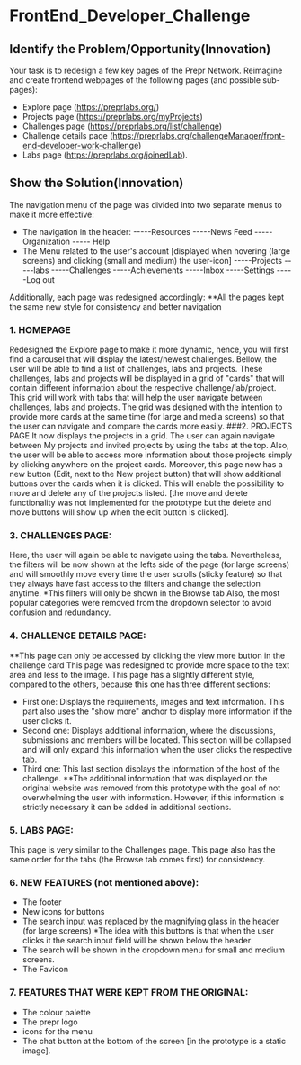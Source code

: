 # FrontEnd_Developer_Challenge
## Identify the Problem/Opportunity(Innovation)
Your task is to redesign a few key pages of the Prepr Network. Reimagine and create frontend webpages of the following pages (and possible sub-pages): 
- Explore page (https://preprlabs.org/) 
- Projects page (https://preprlabs.org/myProjects) 
- Challenges page (https://preprlabs.org/list/challenge) 
- Challenge details page (https://preprlabs.org/challengeManager/front-end-developer-work-challenge) 
- Labs page (https://preprlabs.org/joinedLab).

## Show the Solution(Innovation)
The navigation menu of the page was divided into two separate menus to make it more effective: 
- The navigation in the header: 
-----Resources 
-----News Feed 
-----Organization 
----- Help 
- The Menu related to the user's account [displayed when hovering (large screens) and clicking (small and medium) the user-icon] 
-----Projects 
-----labs 
-----Challenges 
-----Achievements 
-----Inbox 
-----Settings 
-----Log out 

Additionally, each page was redesigned accordingly: 
**All the pages kept the same new style for consistency and better navigation 
### 1. HOMEPAGE 
Redesigned the Explore page to make it more dynamic, hence, you will first find a carousel that will display the latest/newest challenges. Bellow, the user will be able to find a list of challenges, labs and projects. These challenges, labs and projects will be displayed in a grid of "cards" that will contain different information about the respective challenge/lab/project. This grid will work with tabs that will help the user navigate between challenges, labs and projects. The grid was designed with the intention to provide more cards at the same time (for large and media screens) so that the user can navigate and compare the cards more easily. 
###2. PROJECTS PAGE 
It now displays the projects in a grid. The user can again navigate between My projects and invited projects by using the tabs at the top. Also, the user will be able to access more information about those projects simply by clicking anywhere on the project cards. Moreover, this page now has a new button (Edit, next to the New project button) that will show additional buttons over the cards when it is clicked. This will enable the possibility to move and delete any of the projects listed. [the move and delete functionality was not implemented for the prototype but the delete and move buttons will show up when the edit button is clicked]. 
### 3. CHALLENGES PAGE: 
Here, the user will again be able to navigate using the tabs. Nevertheless, the filters will be now shown at the lefts side of the page (for large screens) and will smoothly move every time the user scrolls (sticky feature) so that they always have fast access to the filters and change the selection anytime. *This filters will only be shown in the Browse tab Also, the most popular categories were removed from the dropdown selector to avoid confusion and redundancy. 
### 4. CHALLENGE DETAILS PAGE: 
**This page can only be accessed by clicking the view more button in the challenge card 
This page was redesigned to provide more space to the text area and less to the image. This page has a slightly different style, compared to the others, because this one has three different sections: 
- First one: Displays the requirements, images and text information. 
This part also uses the "show more" anchor to display more information if the user clicks it. 
- Second one: Displays additional information, where the discussions, submissions and members will be located. This section will be collapsed and will only expand this information when the user clicks the respective tab. 
- Third one: This last section displays the information of the host of the challenge. 
**The additional information that was displayed on the original website was removed from this prototype with the goal of not overwhelming the user with information. However, if this information is strictly necessary it can be added in additional sections. 
### 5. LABS PAGE: 
This page is very similar to the Challenges page. This page also has the same order for the tabs (the Browse tab comes first) for consistency. 
### 6. NEW FEATURES (not mentioned above): 
- The footer 
- New icons for buttons 
- The search input was replaced by the magnifying glass in the header (for large screens) *The idea with this buttons is that when the user clicks it the search input field will be shown below the header 
- The search will be shown in the dropdown menu for small and medium screens. 
- The Favicon 
### 7. FEATURES THAT WERE KEPT FROM THE ORIGINAL: 
- The colour palette 
- The prepr logo 
- icons for the menu 
- The chat button at the bottom of the screen [in the prototype is a static image].
